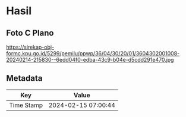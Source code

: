 # Hasil

## Foto C Plano

https://sirekap-obj-formc.kpu.go.id/5299/pemilu/ppwp/36/04/30/20/01/3604302001008-20240214-215830--6edd04f0-edba-43c9-b04e-d5cdd291e470.jpg


## Metadata

| Key        | Value               |
| ---------- | ------------------- |
| Time Stamp | 2024-02-15 07:00:44 |



